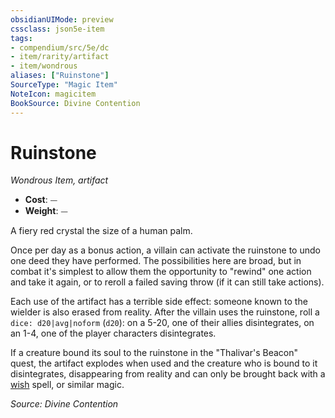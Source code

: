 ```yaml
---
obsidianUIMode: preview
cssclass: json5e-item
tags:
- compendium/src/5e/dc
- item/rarity/artifact
- item/wondrous
aliases: ["Ruinstone"]
SourceType: "Magic Item"
NoteIcon: magicitem
BookSource: Divine Contention
---
```

# Ruinstone
*Wondrous Item, artifact*  

- **Cost**: ⏤
- **Weight**: ⏤

A fiery red crystal the size of a human palm.

Once per day as a bonus action, a villain can activate the ruinstone to undo one deed they have performed. The possibilities here are broad, but in combat it's simplest to allow them the opportunity to "rewind" one action and take it again, or to reroll a failed saving throw (if it can still take actions).

Each use of the artifact has a terrible side effect: someone known to the wielder is also erased from reality. After the villain uses the ruinstone, roll a `dice: d20|avg|noform` (`d20`): on a 5-20, one of their allies disintegrates, on an 1-4, one of the player characters disintegrates.

If a creature bound its soul to the ruinstone in the "Thalivar's Beacon" quest, the artifact explodes when used and the creature who is bound to it disintegrates, disappearing from reality and can only be brought back with a [wish](/3-Mechanics/CLI/spells/wish.md) spell, or similar magic.

*Source: Divine Contention*